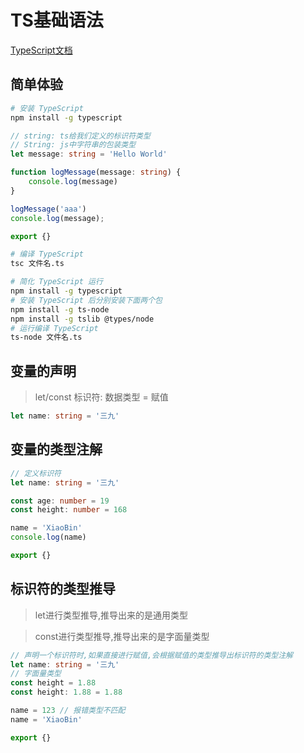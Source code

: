 # TS基础语法

[TypeScript文档](https://ts.nodejs.cn/docs/)

## 简单体验

```sh
# 安装 TypeScript
npm install -g typescript 
```
```ts
// string: ts给我们定义的标识符类型
// String: js中字符串的包装类型
let message: string = 'Hello World'

function logMessage(message: string) {
	console.log(message)
}

logMessage('aaa')
console.log(message);

export {}
```
```sh
# 编译 TypeScript
tsc 文件名.ts
```
```sh
# 简化 TypeScript 运行
npm install -g typescript
# 安装 TypeScript 后分别安装下面两个包
npm install -g ts-node
npm install -g tslib @types/node
# 运行编译 TypeScript
ts-node 文件名.ts
```

## 变量的声明

> let/const 标识符: 数据类型 = 赋值

```ts
let name: string = '三九'
```

## 变量的类型注解
```ts
// 定义标识符
let name: string = '三九'

const age: number = 19
const height: number = 168

name = 'XiaoBin'
console.log(name)

export {}
```

## 标识符的类型推导
> let进行类型推导,推导出来的是通用类型

> const进行类型推导,推导出来的是字面量类型
```ts
// 声明一个标识符时,如果直接进行赋值,会根据赋值的类型推导出标识符的类型注解
let name: string = '三九'
// 字面量类型
const height = 1.88
const height: 1.88 = 1.88

name = 123 // 报错类型不匹配
name = 'XiaoBin'

export {}
```